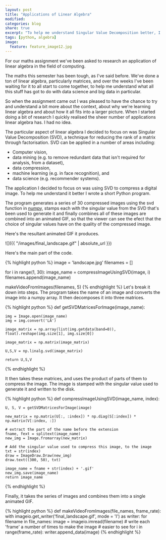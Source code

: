 ```yaml
---
layout: post
title: "Applications of Linear Algebra"
modified:
categories: blog
share: true
excerpt: "To help me understand Singular Value Decomposition better, I wrote a little Python script to compress an image using this technique."
tags: [python, algebra]
image:
  feature: feature_image12.jpg
---
```


For our maths assignment we've been asked to research an application of linear algebra in the field of computing.

The maths this semester has been tough, as I've said before. We've done a ton of linear algebra, particularly matrices, and over the weeks I've been waiting for it to all start to come together, to help me understand what all this stuff has got to do with data science and big data in particular. 

So when the assignment came out I was pleased to have the chance to try and understand a bit more about the context, about why we're learning linear algebra and about how it all fits into a larger picture. When I started doing a bit of research I quickly realised the sheer number of applications linear algebra has. I had no idea.

The particular aspect of linear algebra I decided to focus on was Singular Value Decomposition (SVD), a technique for reducing the rank of a matrix through factorisation. SVD can be applied in a number of areas including:

* Computer vision,
* data mining (e.g. to remove redundant data that isn't required for analysis, from a dataset),
* data compression,
* machine learning (e.g. in face recognition), and 
* data science (e.g. recommender systems).

The application I decided to focus on was using SVD to compress a digital image. To help me understand it better I wrote a short Python program.

The program generates a series of 30 compressed images using the svd function in [numpy](http://www.numpy.org/), stamps each with the singular value from the SVD that's been used to generate it and finally combines all of these images are combined into an animated GIF, so that the viewer can see the efect that the choice of singular values have on the quality of the compressed image.

Here's the resultant animated GIF it produces.

![]({{ "/images/final_landscape.gif" | absolute_url }})

Here's the main part of the code.

{% highlight python %}
image = 'landscape.jpg'
filenames = []

for i in range(1, 30):
	image_name = compressImageUsingSVD(image, i)	
	filenames.append(image_name)

makeVideoFromImages(filenames, 5)
{% endhighlight %}
Let's break it down into steps. The program takes the name of an image and converts the image into a numpy array. It then decomposes it into three matrices. 

{% highlight python %}
def getSVDMatricesForImage(image_name):

	img = Image.open(image_name)
	img = img.convert('LA')

	image_matrix = np.array(list(img.getdata(band=0)), float).reshape(img.size[1], img.size[0])

	image_matrix = np.matrix(image_matrix)

	U,S,V = np.linalg.svd(image_matrix)

	return U,S,V
{% endhighlight %}

It then takes these matrices, and uses the product of parts of them to compress the image. The image is stamped with the singular value used to generate it and written to the disk.

{% highlight python %}
def compressImageUsingSVD(image_name, index):

	U, S, V = getSVDMatricesForImage(image)

	new_matrix = np.matrix(U[:, :index]) * np.diag(S[:index]) * np.matrix(V[:index, :])

	# extract the part of the name before the extension
	fname, fext = splitext(image_name)
	new_img = Image.fromarray(new_matrix)

	# Add the singular value used to compress this image, to the image
	txt = str(index)
	draw = ImageDraw.Draw(new_img)
	draw.text((300, 50), txt)

	image_name = fname + str(index) + '.gif'
	new_img.save(image_name)
	return image_name
{% endhighlight %}

Finally, it takes the series of images and combines them into a single animated GIF.

{% highlight python %}
def makeVideoFromImages(file_names, frame_rate):
	with imageio.get_writer('final_landscape.gif', mode = 'I') as writer:
		for filename in file_names:
			image = imageio.imread(filename)
			# write each 'frame' a number of times to make the image 
			# easier to see
			for i in range(frame_rate):
				writer.append_data(image)
{% endhighlight %}






